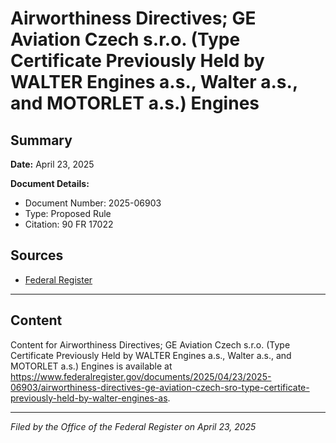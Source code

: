 # Airworthiness Directives; GE Aviation Czech s.r.o. (Type Certificate Previously Held by WALTER Engines a.s., Walter a.s., and MOTORLET a.s.) Engines

## Summary

**Date:** April 23, 2025

**Document Details:**
- Document Number: 2025-06903
- Type: Proposed Rule
- Citation: 90 FR 17022

## Sources
- [Federal Register](https://www.federalregister.gov/documents/2025/04/23/2025-06903/airworthiness-directives-ge-aviation-czech-sro-type-certificate-previously-held-by-walter-engines-as)

---

## Content

Content for Airworthiness Directives; GE Aviation Czech s.r.o. (Type Certificate Previously Held by WALTER Engines a.s., Walter a.s., and MOTORLET a.s.) Engines is available at https://www.federalregister.gov/documents/2025/04/23/2025-06903/airworthiness-directives-ge-aviation-czech-sro-type-certificate-previously-held-by-walter-engines-as.

---

*Filed by the Office of the Federal Register on April 23, 2025*
